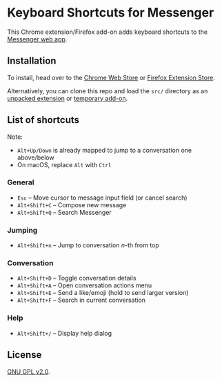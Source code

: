 # Keyboard Shortcuts for Messenger

This Chrome extension/Firefox add-on adds keyboard shortcuts to the [Messenger web app](http://messenger.com).

## Installation
To install, head over to the [Chrome Web Store](https://chrome.google.com/webstore/detail/keyboard-shortcuts-for-me/elgfaolomlhhmppjdicpgpmglkllebfb?hl=en-US&gl=US) or [Firefox Extension Store](https://addons.mozilla.org/en-US/firefox/addon/keyboardshortcutsformessenger/).

Alternatively, you can clone this repo and load the `src/` directory as an [unpacked extension](https://developer.chrome.com/extensions/getstarted#unpacked) or [temporary add-on](https://developer.mozilla.org/en-US/docs/Tools/about%3Adebugging#Enabling_add-on_debugging).

## List of shortcuts

Note:

* `Alt+Up/Down` is already mapped to jump to a conversation one above/below
* On macOS, replace `Alt` with `Ctrl`

### General
* `Esc` &ndash; Move cursor to message input field (or cancel search)
* `Alt+Shift+C` &ndash; Compose new message
* `Alt+Shift+Q` &ndash; Search Messenger

### Jumping
* `Alt+Shift+n` &ndash; Jump to conversation <i>n</i>-th from top

### Conversation
* `Alt+Shift+D` &ndash; Toggle conversation details
* `Alt+Shift+A` &ndash; Open conversation actions menu
* `Alt+Shift+E` &ndash; Send a like/emoji (hold to send larger version)
* `Alt+Shift+F` &ndash; Search in current conversation

### Help
* `Alt+Shift+/` &ndash; Display help dialog

## License

[GNU GPL v2.0](https://www.gnu.org/licenses/gpl-2.0.txt).
